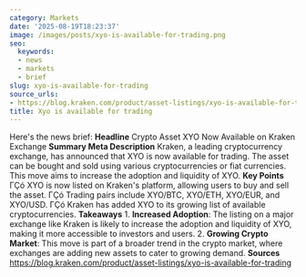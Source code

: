 ```yaml
---
category: Markets
date: '2025-08-19T18:23:37'
image: /images/posts/xyo-is-available-for-trading.png
seo:
  keywords:
  - news
  - markets
  - brief
slug: xyo-is-available-for-trading
source_urls:
- https://blog.kraken.com/product/asset-listings/xyo-is-available-for-trading
title: Xyo is available for trading
---
```


Here's the news brief:  **Headline** Crypto Asset XYO Now Available on Kraken Exchange  **Summary Meta Description** Kraken, a leading cryptocurrency exchange, has announced that XYO is now available for trading. The asset can be bought and sold using various cryptocurrencies or fiat currencies. This move aims to increase the adoption and liquidity of XYO.  **Key Points**  ΓÇó XYO is now listed on Kraken's platform, allowing users to buy and sell the asset. ΓÇó Trading pairs include XYO/BTC, XYO/ETH, XYO/EUR, and XYO/USD. ΓÇó Kraken has added XYO to its growing list of available cryptocurrencies.  **Takeaways**  1. **Increased Adoption**: The listing on a major exchange like Kraken is likely to increase the adoption and liquidity of XYO, making it more accessible to investors and users. 2. **Growing Crypto Market**: This move is part of a broader trend in the crypto market, where exchanges are adding new assets to cater to growing demand.  **Sources** https://blog.kraken.com/product/asset-listings/xyo-is-available-for-trading